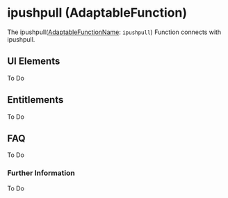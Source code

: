 # ipushpull (AdaptableFunction)

The ipushpull([AdaptableFunctionName](https://api.adaptabletools.com/modules/_src_predefinedconfig_common_types_.html#adaptablefunctionname): `ipushpull`) Function connects with ipushpull.


## UI Elements
To Do

## Entitlements
To Do

## FAQ

To Do

### Further Information

To Do

